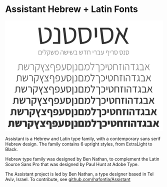 # Assistant Hebrew + Latin Fonts

![Preview of the fonts](Documentation/preview.png)

Assistant is a Hebrew and Latin type family, with a contemporary sans serif Hebrew design.
The family contains 6 upright styles, from ExtraLight to Black.

Hebrew type family was designed by Ben Nathan, to complement the Latin Source Sans Pro that was designed by Paul Hunt at Adobe Type.

The Assistant project is led by Ben Nathan, a type designer based in Tel Aviv, Israel. 
To contribute, see <a href="https://github.com/hafontia/Assistant">github.com/hafontia/Assistant</a>
